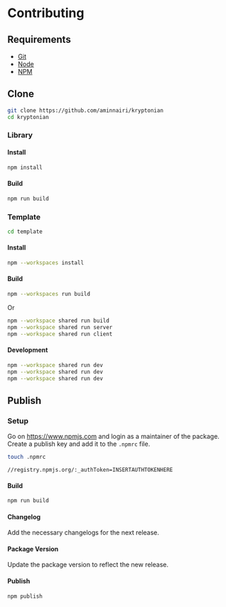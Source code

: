 # Contributing

## Requirements

- [Git](https://git-scm.com/)
- [Node](https://nodejs.org/)
- [NPM](https://www.npmjs.com/)

## Clone

```bash
git clone https://github.com/aminnairi/kryptonian
cd kryptonian
```

### Library

#### Install

```bash
npm install
```

#### Build

```bash
npm run build
```

### Template

```bash
cd template
```

#### Install

```bash
npm --workspaces install
```

#### Build

```bash
npm --workspaces run build
```

Or

```bash
npm --workspace shared run build
npm --workspace shared run server
npm --workspace shared run client
```

#### Development

```bash
npm --workspace shared run dev
npm --workspace shared run dev
npm --workspace shared run dev
```

## Publish

### Setup

Go on https://www.npmjs.com and login as a maintainer of the package. Create a publish key and add it to the `.npmrc` file.

```bash
touch .npmrc
```

```
//registry.npmjs.org/:_authToken=INSERTAUTHTOKENHERE
```

#### Build

```bash
npm run build
```

#### Changelog

Add the necessary changelogs for the next release.

#### Package Version

Update the package version to reflect the new release.

#### Publish

```bash
npm publish
```